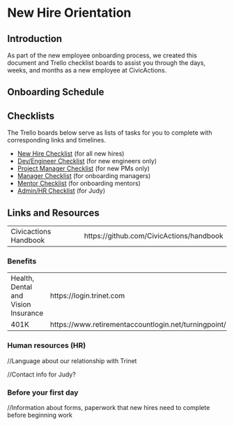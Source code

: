 # New Hire Orientation

## Introduction

As part of the new employee onboarding process, we created this document and Trello checklist boards to assist you through the days, weeks, and months as a new employee at CivicActions.

## Onboarding Schedule

## Checklists

The Trello boards below serve as lists of tasks for you to complete with corresponding links and timelines.

- [New Hire Checklist](https://trello.com/b/sMn9YJcO/onboarding-new-hire-checklist-draft) (for all new hires)
- [Dev/Engineer Checklist](https://trello.com/b/bQeKK90e/onboarding-dev-engineering-new-employee-checklist-draft) (for new engineers only)
- [Project Manager Checklist](https://trello.com/b/KnmBekdC/onboarding-project-manager-new-employee-checklist-draft) (for new PMs only)
- [Manager Checklist](https://trello.com/b/FOILJ0i6/onboarding-manager-checklist-draft) (for onboarding managers)
- [Mentor Checklist](https://trello.com/b/LLHq2eTI/onboarding-mentor-checklist-draft) (for onboarding mentors)
- [Admin/HR Checklist](https://trello.com/b/RbC0clMU/onboarding-admin-hr-checklist-draft) (for Judy)

## Links and Resources

<table>
  <tr>
    <td>Civicactions Handbook</td>
    <td>https://github.com/CivicActions/handbook</td>
  </tr>
</table>

### Benefits

<table>
  <tr>
    <td>Health, Dental and Vision Insurance</td>
    <td>https://login.trinet.com</td>
  </tr>
  <tr>
    <td>401K</td>
    <td>https://www.retirementaccountlogin.net/turningpoint/</td>  
  </tr>
</table>

### Human resources (HR)

//Language about our relationship with Trinet

//Contact info for Judy?

### Before your first day

//Information about forms, paperwork that new hires need to complete before beginning work
